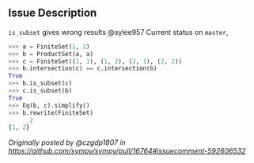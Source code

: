 ## Issue Description
`is_subset` gives wrong results
@sylee957 Current status on `master`,
```python
>>> a = FiniteSet(1, 2)
>>> b = ProductSet(a, a)
>>> c = FiniteSet((1, 1), (1, 2), (2, 1), (2, 2))
>>> b.intersection(c) == c.intersection(b)
True
>>> b.is_subset(c)
>>> c.is_subset(b)
True
>>> Eq(b, c).simplify()
>>> b.rewrite(FiniteSet)
      2
{1, 2}
```

_Originally posted by @czgdp1807 in https://github.com/sympy/sympy/pull/16764#issuecomment-592606532_